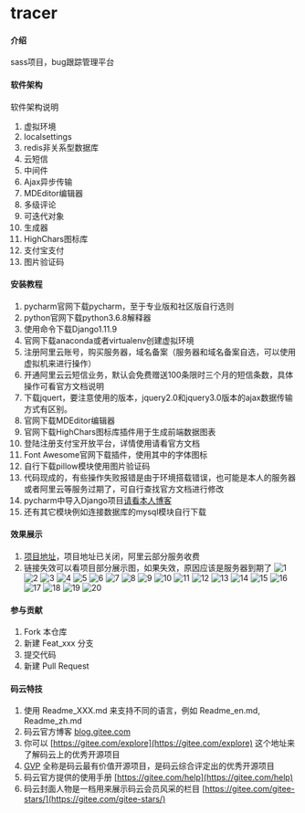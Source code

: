 # tracer

#### 介绍
sass项目，bug跟踪管理平台

#### 软件架构
软件架构说明
1.  虚拟环境
2.  localsettings
3.  redis非关系型数据库
4.  云短信
5.  中间件
6.  Ajax异步传输
7.  MDEditor编辑器
8.  多级评论
9.  可迭代对象
10. 生成器
11. HighChars图标库
12. 支付宝支付
13. 图片验证码

#### 安装教程

1.  pycharm官网下载pycharm，至于专业版和社区版自行选则
2.  python官网下载python3.6.8解释器
3.  使用命令下载Django1.11.9
4.  官网下载anaconda或者virtualenv创建虚拟环境
5.  注册阿里云账号，购买服务器，域名备案（服务器和域名备案自选，可以使用虚拟机来进行操作）
6.  开通阿里云云短信业务，默认会免费赠送100条限时三个月的短信条数，具体操作可看官方文档说明
7.  下载jquert，要注意使用的版本，jquery2.0和jquery3.0版本的ajax数据传输方式有区别。
8.  官网下载MDEditor编辑器
9.  官网下载HighChars图标库插件用于生成前端数据图表
10. 登陆注册支付宝开放平台，详情使用请看官方文档
11. Font Awesome官网下载插件，使用其中的字体图标
12. 自行下载pillow模块使用图片验证码
13. 代码现成的，有些操作失败报错是由于环境搭载错误，也可能是本人的服务器或者阿里云等服务过期了，可自行查找官方文档进行修改
14. pycharm中导入Django项目[请看本人博客](https://www.cnblogs.com/wylshkjj/p/11983596.html)
15. 还有其它模块例如连接数据库的mysql模块自行下载

#### 效果展示

1.  [项目地址]()，项目地址已关闭，阿里云部分服务收费
2.  链接失效可以看项目部分展示图，如果失效，原因应该是服务器到期了
![1](https://images.gitee.com/uploads/images/2020/0919/152409_0f004788_2221473.jpeg "tracer1.JPG")
![2](https://images.gitee.com/uploads/images/2020/0919/152441_7aa245fc_2221473.jpeg "tracer2.JPG")
![3](https://images.gitee.com/uploads/images/2020/0919/152501_8a944c4c_2221473.jpeg "tracer3.JPG")
![4](https://images.gitee.com/uploads/images/2020/0919/152534_f5157540_2221473.jpeg "tracer4.JPG")
![5](https://images.gitee.com/uploads/images/2020/0919/152548_c7d1df1c_2221473.jpeg "tracer5.JPG")
![6](https://images.gitee.com/uploads/images/2020/0919/152606_62d03deb_2221473.jpeg "tracer6.JPG")
![7](https://images.gitee.com/uploads/images/2020/0919/152619_87d52325_2221473.jpeg "tracer7.JPG")
![8](https://images.gitee.com/uploads/images/2020/0919/152634_1a3fc1c6_2221473.jpeg "tracer8.JPG")
![9](https://images.gitee.com/uploads/images/2020/0919/152652_c491ce83_2221473.jpeg "tracer9.JPG")
![10](https://images.gitee.com/uploads/images/2020/0919/152707_1b38b886_2221473.jpeg "tracer10.JPG")
![11](https://images.gitee.com/uploads/images/2020/0919/152741_fd69522e_2221473.jpeg "crm11.JPG")
![12](https://images.gitee.com/uploads/images/2020/0919/152752_afebd17c_2221473.jpeg "tracer12.JPG")
![13](https://images.gitee.com/uploads/images/2020/0919/152804_f3993620_2221473.jpeg "crm13.JPG")
![14](https://images.gitee.com/uploads/images/2020/0919/152822_1d58cebc_2221473.jpeg "crm14.JPG")
![15](https://images.gitee.com/uploads/images/2020/0919/152835_91767d68_2221473.jpeg "crm15.JPG")
![16](https://images.gitee.com/uploads/images/2020/0919/152847_eb2ff6a1_2221473.jpeg "tracer16.JPG")
![17](https://images.gitee.com/uploads/images/2020/0919/152904_2f891376_2221473.jpeg "tracer17.JPG")
![18](https://images.gitee.com/uploads/images/2020/0919/152913_9c34f6ed_2221473.jpeg "tracer18.JPG")
![19](https://images.gitee.com/uploads/images/2020/0919/152925_9321c817_2221473.jpeg "tracer19.JPG")
![20](https://images.gitee.com/uploads/images/2020/0919/152938_6f3dbd97_2221473.jpeg "tracer20.JPG")

#### 参与贡献

1.  Fork 本仓库
2.  新建 Feat_xxx 分支
3.  提交代码
4.  新建 Pull Request


#### 码云特技

1.  使用 Readme\_XXX.md 来支持不同的语言，例如 Readme\_en.md, Readme\_zh.md
2.  码云官方博客 [blog.gitee.com](https://blog.gitee.com)
3.  你可以 [https://gitee.com/explore](https://gitee.com/explore) 这个地址来了解码云上的优秀开源项目
4.  [GVP](https://gitee.com/gvp) 全称是码云最有价值开源项目，是码云综合评定出的优秀开源项目
5.  码云官方提供的使用手册 [https://gitee.com/help](https://gitee.com/help)
6.  码云封面人物是一档用来展示码云会员风采的栏目 [https://gitee.com/gitee-stars/](https://gitee.com/gitee-stars/)
